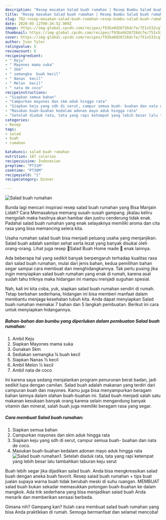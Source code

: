 ```yaml
---
description: "Resep masakan Salad buah rumahan | Resep Bumbu Salad buah rumahan Yang Enak dan Simpel"
title: "Resep masakan Salad buah rumahan | Resep Bumbu Salad buah rumahan Yang Enak dan Simpel"
slug: 782-resep-masakan-salad-buah-rumahan-resep-bumbu-salad-buah-rumahan-yang-enak-dan-simpel
date: 2020-05-12T00:34:52.989Z
image: https://img-global.cpcdn.com/recipes/f93ba9d26726dc7e/751x532cq70/salad-buah-rumahan-foto-resep-utama.jpg
thumbnail: https://img-global.cpcdn.com/recipes/f93ba9d26726dc7e/751x532cq70/salad-buah-rumahan-foto-resep-utama.jpg
cover: https://img-global.cpcdn.com/recipes/f93ba9d26726dc7e/751x532cq70/salad-buah-rumahan-foto-resep-utama.jpg
author: Ivan Tyler
ratingvalue: 5
reviewcount: 6
recipeingredient:
- " Keju"
- " Mayones mama suka"
- " Skm"
- " semangka  buah kecil"
- " Nanas  kecil"
- " Melon  kecil"
- " nata de coco"
recipeinstructions:
- "Siapkan semua bahan"
- "Campurkan mayones dan skm aduk hingga rata"
- "Siapkan keju yang sdh di serut, campur semua buah- buahan dan nata de coco."
- "Masukan buah-buahan kedalam adonan mayo aduk hingga rata"
- "Setelah diaduk rata, tata yang rapi ketempat yang lebih besar lalu tambahkan taburan keju serut"
categories:
- Resep
tags:
- salad
- buah
- rumahan

katakunci: salad buah rumahan 
nutrition: 167 calories
recipecuisine: Indonesian
preptime: "PT31M"
cooktime: "PT38M"
recipeyield: "1"
recipecategory: Dinner

---
```



![Salad buah rumahan](https://img-global.cpcdn.com/recipes/f93ba9d26726dc7e/751x532cq70/salad-buah-rumahan-foto-resep-utama.jpg)

Bunda lagi mencari inspirasi resep salad buah rumahan yang Bisa Manjain Lidah? Cara Memasaknya memang susah-susah gampang. jikalau keliru mengolah maka hasilnya akan hambar dan justru cenderung tidak enak. Padahal salad buah rumahan yang enak selayaknya memiliki aroma dan cita rasa yang bisa memancing selera kita.

Usaha rumahan salad buah bisa menjadi peluang usaha yang menjanjikan. Salad buah adalah samilan sehat serta lezat yang banyak disukai oleh orang-orang. Lihat juga resep 🍓Salad Buah Home made 🍇 enak lainnya.

Ada beberapa hal yang sedikit banyak berpengaruh terhadap kualitas rasa dari salad buah rumahan, mulai dari jenis bahan, kedua pemilihan bahan segar sampai cara membuat dan menghidangkannya. Tak perlu pusing jika ingin menyiapkan salad buah rumahan yang enak di rumah, karena asal sudah tahu triknya maka hidangan ini mampu menjadi suguhan spesial.


Nah, kali ini kita coba, yuk, siapkan salad buah rumahan sendiri di rumah. Tetap berbahan sederhana, hidangan ini bisa memberi manfaat dalam membantu menjaga kesehatan tubuh kita. Anda dapat menyiapkan Salad buah rumahan memakai 7 bahan dan 5 langkah pembuatan. Berikut ini cara untuk menyiapkan hidangannya.

<!--inarticleads1-->

##### Bahan-bahan dan bumbu yang diperlukan dalam pembuatan Salad buah rumahan:

1. Ambil  Keju
1. Siapkan  Mayones mama suka
1. Gunakan  Skm
1. Sediakan  semangka ¼ buah kecil
1. Siapkan  Nanas ½ kecil
1. Ambil  Melon ½ kecil
1. Ambil  nata de coco


Ini karena saya sedang menjalankan program penurunan berat badan, jadi sedikit lupa dengan camilan. Salad buah adalah makanan yang terdiri dari campuran buah dan mayones. Kamu juga bisa menyampurkan beragam bahan lainnya dalam olahan buah-buahan ini. Salad buah menjadi salah satu makanan kesukaan banyak orang karena selain mengandung banyak vitamin dan mineral, salah buah juga memiliki beragam rasa yang segar. 

<!--inarticleads2-->

##### Cara membuat Salad buah rumahan:

1. Siapkan semua bahan
1. Campurkan mayones dan skm aduk hingga rata
1. Siapkan keju yang sdh di serut, campur semua buah- buahan dan nata de coco.
1. Masukan buah-buahan kedalam adonan mayo aduk hingga rata
<img src="//assets-global.cpcdn.com/assets/icons/button_play-2c75c40dde080a61004c1f40b05d8f140eaff45d7e9e6481dc71c63d2e7c4909.png" alt="Salad buah rumahan">1. Setelah diaduk rata, tata yang rapi ketempat yang lebih besar lalu tambahkan taburan keju serut


Buah lebih segar jika dijadikan salad buah. Anda bisa mengkreasikan salad buah dengan aneka buah favorit. Resep salad buah rumahan + tips buat jualan supaya warna buah tidak berubah meski di suhu ruangan. MEMBUAT salad buah bukan sekadar memasukkan potongan buah-buahan ke dalam mangkok. Ada trik sederhana yang bisa menjadikan salad buah Anda menarik dan memberikan sensasi berbeda. 

Gimana nih? Gampang kan? Itulah cara membuat salad buah rumahan yang bisa Anda praktikkan di rumah. Semoga bermanfaat dan selamat mencoba!
